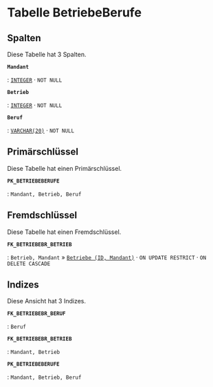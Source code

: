 # Tabelle **BetriebeBerufe**



## Spalten

Diese Tabelle hat 3 Spalten.

**`Mandant`**

:   [`INTEGER`](https://firebirdsql.org/file/documentation/html/en/refdocs/fblangref40/firebird-40-language-reference.html#fblangref40-datatypes-inttypes) · `NOT NULL`

    

**`Betrieb`**

:   [`INTEGER`](https://firebirdsql.org/file/documentation/html/en/refdocs/fblangref40/firebird-40-language-reference.html#fblangref40-datatypes-inttypes) · `NOT NULL`

    

**`Beruf`**

:   [`VARCHAR(20)`](https://firebirdsql.org/file/documentation/html/en/refdocs/fblangref40/firebird-40-language-reference.html#fblangref40-datatypes-chartypes) · `NOT NULL`

    

## Primärschlüssel

Diese Tabelle hat einen Primärschlüssel.

**`PK_BETRIEBEBERUFE`**

:   `Mandant, Betrieb, Beruf`

    

## Fremdschlüssel

Diese Tabelle hat einen Fremdschlüssel.

**`FK_BETRIEBEBR_BETRIEB`**

:   `Betrieb, Mandant` » [`Betriebe (ID, Mandant)`](../../tables/betriebe) · `ON UPDATE RESTRICT` · `ON DELETE CASCADE`

    

## Indizes

Diese Ansicht hat 3 Indizes.

**`FK_BETRIEBEBR_BERUF`**

:   `Beruf`

    

**`FK_BETRIEBEBR_BETRIEB`**

:   `Mandant, Betrieb`

    

**`PK_BETRIEBEBERUFE`**

:   `Mandant, Betrieb, Beruf`

    
